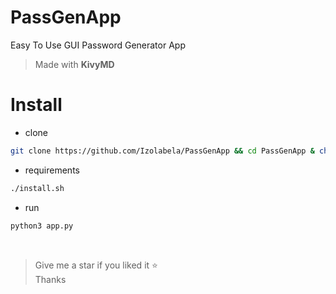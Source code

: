 # PassGenApp

Easy To Use GUI Password Generator App
> Made with **KivyMD**

# Install
+ clone
```bash
git clone https://github.com/Izolabela/PassGenApp && cd PassGenApp & chmod +x install.sh
```
+ requirements
```bash
./install.sh
```
+ run
```bash
python3 app.py
```
<br>

> Give me a star if you liked it ⭐️                  
> Thanks
